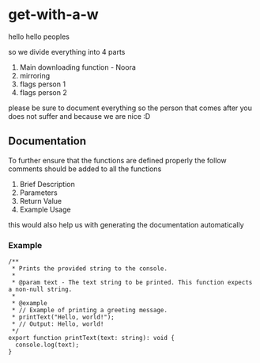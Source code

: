 # get-with-a-w

hello hello peoples 

so we divide everything into 4 parts 

1) Main downloading function - Noora
2) mirroring
3) flags person 1
4) flags person 2

please be sure to document everything so the person that comes after you does not suffer and because we are nice :D

## Documentation 
To further ensure that the functions are defined properly the follow comments should be added to all the functions

1) Brief Description
2) Parameters
3) Return Value
4) Example Usage

this would also help us with generating the documentation automatically 

### Example 
```
/**
 * Prints the provided string to the console.
 * 
 * @param text - The text string to be printed. This function expects a non-null string.
 *
 * @example
 * // Example of printing a greeting message.
 * printText("Hello, world!");
 * // Output: Hello, world!
 */
export function printText(text: string): void {
  console.log(text);
}

```
